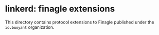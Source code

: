 # linkerd: finagle extensions #

This directory contains protocol extensions to Finagle published under
the `io.buoyant` organization.
